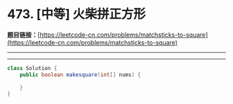 # 473. [中等] 火柴拼正方形

**题目链接：**[https://leetcode-cn.com/problems/matchsticks-to-square](https://leetcode-cn.com/problems/matchsticks-to-square)

---

<Cards card="leetcode_473_matchsticks-to-square"></Cards>

---

```java
class Solution {
    public boolean makesquare(int[] nums) {
        
    }
}
```